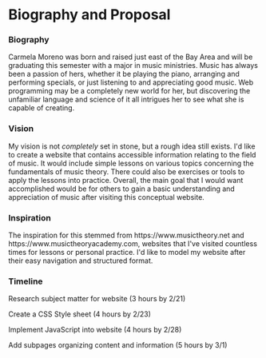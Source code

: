 # Biography and Proposal
### Biography
<p>Carmela Moreno was born and raised just east of the Bay Area and will be graduating this semester with a major in music ministries. Music has always been a passion of hers, whether it be playing the piano, arranging and performing specials, or just listening to and appreciating good music. Web programming may be a completely new world for her, but discovering the unfamiliar language and science of it all intrigues her to see what she is capable of creating.</p>

### Vision
<p> My vision is not <i>completely</i> set in stone, but a rough idea still exists. I'd like to create a website that contains accessible information relating to the field of music. It would include simple lessons on various topics concerning the fundamentals of music theory. There could also be exercises or tools to apply the lessons into practice. Overall, the main goal that I would want accomplished would be for others to gain a basic understanding and appreciation of music after visiting this conceptual website.</p>

### Inspiration
<p> The inspiration for this stemmed from https://www.musictheory.net and https://www.musictheoryacademy.com, websites that I've visited countless times for lessons or personal practice. I'd like to model my website after their easy navigation and structured format.</p>

### Timeline
<p>Research subject matter for website (3 hours by 2/21)</p>
<p>Create a CSS Style sheet (4 hours by 2/23)</p>
<p>Implement JavaScript into website (4 hours by 2/28)</p>
<p>Add subpages organizing content and information (5 hours by 3/1)</p>
